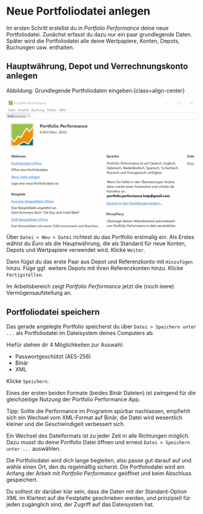 # Neue Portfoliodatei anlegen

Im ersten Schritt erstellst du in *Portfolio Performance* deine neue Portfoliodatei. Zunächst erfasst du dazu nur ein paar grundlegende Daten. Später wird die Portfoliodatei alle deine Wertpapiere, Konten, Depots, Buchungen usw. enthalten.

## Hauptwährung, Depot und Verrechnungskonto anlegen


Abbildung: Grundlegende Portfoliodaten eingeben.{class=align-center}

![](images/neu-portfolio.gif)



Über `Datei > Neu > Datei` richtest du das Portfolio erstmalig ein. Als Erstes wählst du _Euro_ als die Hauptwährung, die als Standard für neue Konten, Depots und Wertpapiere verwendet wird. Klicke `Weiter`.

Dann fügst du das erste Paar aus Depot und Referenzkonto mit `Hinzufügen` hinzu. Füge ggf. weitere Depots mit ihren Referenzkonten hinzu. Klicke `Fertigstellen`.

Im Arbeitsbereich zeigt *Portfolio Performance* jetzt die (noch leere) Vermögensaufstellung an.

## Portfoliodatei speichern

Das gerade angelegte Portfolio speicherst du über `Datei > Speichern unter ...` als Portfoliodatei im Dateisystem deines Computers ab.

Hiefür stehen dir 4 Möglichkeiten zur Auswahl:

* Passwortgeschützt (AES-256)
* Binär
* XML

Klicke `Speichern`.

Eines der ersten beiden Formate (beides Binär Dateien) ist zwingend für die gleichzeitige Nutzung der Portfolio Performance App.

Tipp:
Sollte die Performance im Programm spürbar nachlassen, empfiehlt sich ein Wechsel vom XML-Format auf Binär, die Datei wird wesentlich kleiner und die Geschwindigeit verbessert sich.

Ein Wechsel des Dateiformats ist zu jeder Zeit in alle Richtungen möglich. Dazu musst du deine Portfolio Datei öffnen und erneut `Datei > Speichern unter ...` auswählen.

Die Portfoliodatei wird dich lange begleiten, also passe gut darauf auf und wähle einen Ort, den du regelmäßig sicherst. Die Portfoliodatei wird am Anfang der Arbeit mit *Portfolio Performance* geöffnet und beim Abschluss gespeichert.

Du solltest dir darüber klar sein, dass die Daten mit der Standard-Option *XML* im Klartext auf die Festplatte geschrieben werden, und prinzipiell für jeden zugänglich sind, der Zugriff auf das Dateisystem hat.  
